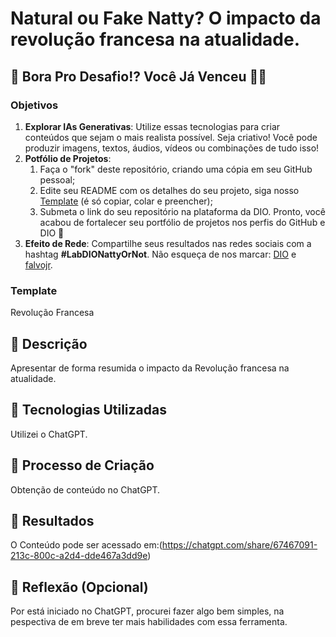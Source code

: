 # Natural ou Fake Natty? O impacto da revolução francesa na atualidade.





## 🎯 Bora Pro Desafio!? Você Já Venceu 💪🤓

### Objetivos

1. **Explorar IAs Generativas**: Utilize essas tecnologias para criar conteúdos que sejam o mais realista possível. Seja criativo! Você pode produzir imagens, textos, áudios, vídeos ou combinações de tudo isso!
1. **Potfólio de Projetos**:
    1. Faça o "fork" deste repositório, criando uma cópia em seu GitHub pessoal;
    2. Edite seu README com os detalhes do seu projeto, siga nosso [Template](#template) (é só copiar, colar e preencher);
    3. Submeta o link do seu repositório na plataforma da DIO. Pronto, você acabou de fortalecer seu portfólio de projetos nos perfis do GitHub e DIO 🚀
1. **Efeito de Rede**: Compartilhe seus resultados nas redes sociais com a hashtag **#LabDIONattyOrNot**. Não esqueça de nos marcar: [DIO](https://www.linkedin.com/school/dio-makethechange) e [falvojr](https://www.linkedin.com/in/falvojr).

### Template

Revolução Francesa

## 📒 Descrição
Apresentar de forma resumida o impacto da Revolução francesa na atualidade.

## 🤖 Tecnologias Utilizadas
Utilizei o ChatGPT.

## 🧐 Processo de Criação
Obtenção de conteúdo no ChatGPT.

## 🚀 Resultados
O Conteúdo pode ser acessado em:(https://chatgpt.com/share/67467091-213c-800c-a2d4-dde467a3dd9e)

## 💭 Reflexão (Opcional)
Por está iniciado no ChatGPT, procurei fazer algo bem simples, na pespectiva de em breve ter mais habilidades com essa ferramenta. 



